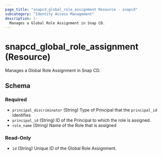 ```yaml
---
page_title: "snapcd_global_role_assignment Resource - snapcd"
subcategory: "Identity Access Management"
description: |-
  Manages a Global Role Assignment in Snap CD.
---
```


# snapcd_global_role_assignment (Resource)

Manages a Global Role Assignment in Snap CD.




<!-- schema generated by tfplugindocs -->
## Schema

### Required

- `principal_discriminator` (String) Type of Principal that the `principal_id` identifies
- `principal_id` (String) ID of the Principal to which the role is assigned.
- `role_name` (String) Name of the Role that is assigned

### Read-Only

- `id` (String) Unique ID of the Global Role Assignment.

